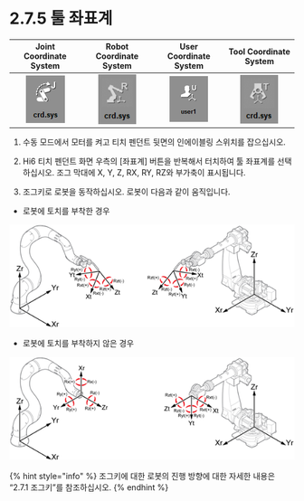 # 2.7.5 툴 좌표계

| Joint Coordinate System | Robot Coordinate System | User Coordinate System | **Tool Coordinate System** |
| :---: | :---: | :---: | :---: |
|  ![](../../.gitbook/assets/bt-crd2-joint-en.png)  | ![](../../.gitbook/assets/bt-crd2-robot-en.png)  | ![](../../.gitbook/assets/bt-crd2-user-en%20%281%29.png)  | ![](../../.gitbook/assets/bt-crd2-tool-en.png)  |

1.	수동 모드에서 모터를 켜고 티치 펜던트 뒷면의 인에이블링 스위치를 잡으십시오.

2.	Hi6 티치 펜던트 화면 우측의 \[좌표계\] 버튼을 반복해서 터치하여 툴 좌표계를 선택하십시오. 조그 막대에 X, Y, Z, RX, RY, RZ와 부가축이 표시됩니다.

3.	조그키로 로봇을 동작하십시오. 로봇이 다음과 같이 움직입니다.



* 로봇에 토치를 부착한 경우

![](../../.gitbook/assets/image%20%2868%29.png)



* 로봇에 토치를 부착하지 않은 경우

![](../../.gitbook/assets/image%20%2892%29.png)

{% hint style="info" %}
조그키에 대한 로봇의 진행 방향에 대한 자세한 내용은 “2.7.1 조그키”를 참조하십시오.
{% endhint %}

